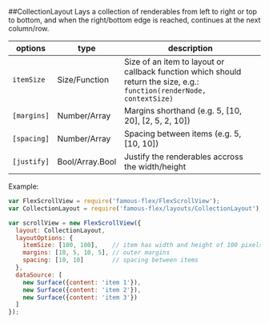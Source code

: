 <a name="module_CollectionLayout"></a>
##CollectionLayout
Lays a collection of renderables from left to right or top to bottom, and when the right/bottom edge is reached,
continues at the next column/row.

|options|type|description|
|---|---|---|
|`itemSize`|Size/Function|Size of an item to layout or callback function which should return the size, e.g.: `function(renderNode, contextSize)`|
|`[margins]`|Number/Array|Margins shorthand (e.g. 5, [10, 20], [2, 5, 2, 10])|
|`[spacing]`|Number/Array|Spacing between items (e.g. 5, [10, 10])|
|`[justify]`|Bool/Array.Bool|Justify the renderables accross the width/height|

Example:

```javascript
var FlexScrollView = require('famous-flex/FlexScrollView');
var CollectionLayout = require('famous-flex/layouts/CollectionLayout');

var scrollView = new FlexScrollView({
  layout: CollectionLayout,
  layoutOptions: {
    itemSize: [100, 100],    // item has width and height of 100 pixels
    margins: [10, 5, 10, 5], // outer margins
    spacing: [10, 10]        // spacing between items
  },
  dataSource: [
    new Surface({content: 'item 1'}),
    new Surface({content: 'item 2'}),
    new Surface({content: 'item 3'})
  ]
});
```

